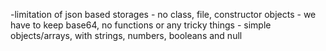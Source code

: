 -limitation of json based storages - no class, file, constructor objects - we have to keep base64, no functions or any
tricky things - simple objects/arrays, with strings, numbers, booleans and null
